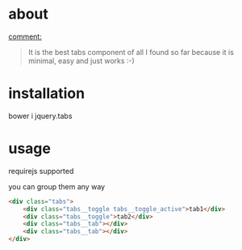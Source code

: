 # about

[comment:](https://github.com/prog666/jquery.tabs/issues/1)
> It is the best tabs component of all I found so far because it is minimal, easy and just works :-)

# installation

bower i jquery.tabs

# usage

requirejs supported

you can group them any way

``` html
<div class="tabs">
	<div class="tabs__toggle tabs__toggle_active">tab1</div>
	<div class="tabs__toggle">tab2</div>
	<div class="tabs__tab"></div>
	<div class="tabs__tab"></div>
</div>

```
